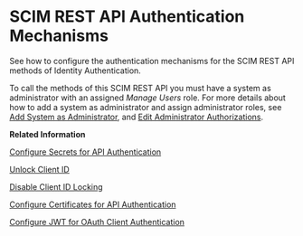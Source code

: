 <!-- copye3f31bdf55c5454c86a479c6384498a5 -->

# SCIM REST API Authentication Mechanisms

See how to configure the authentication mechanisms for the SCIM REST API methods of Identity Authentication.

To call the methods of this SCIM REST API you must have a system as administrator with an assigned *Manage Users* role. For more details about how to add a system as administrator and assign administrator roles, see [Add System as Administrator](../Operation-Guide/add-administrators-bbbdbdd.md#loiocefb742a36754b18bbe5c3503ac6d87c), and [Edit Administrator Authorizations](../Operation-Guide/edit-administrator-authorizations-86ee374.md).

**Related Information**  


[Configure Secrets for API Authentication](configure-secrets-for-api-authentication-9ea13fe.md "This document describes how developers configure secrets with scopes and validity for client authentication.")

[Unlock Client ID](unlock-client-id-e5a6b85.md "Unlock the client ID after five failed logon attempts before the automatic unlock time of 60 minutes has passed.")

[Disable Client ID Locking](disable-client-id-locking-aa38152.md "You can disable the automatic lock of the client ID after five failed logon attempts.")

[Configure Certificates for API Authentication](configure-certificates-for-api-authentication-47e9866.md "This document describes how developers configure the certificates used for authentication when the API methods and OpenID Connect scenarios of Identity Authentication are used.")

[Configure JWT for OAuth Client Authentication](configure-jwt-for-oauth-client-authentication-1bdc729.md "Configure the issuer and subject of tokens for JSON Web Token (JWT) client authentication in token requests to OpenID Connect applications.")

